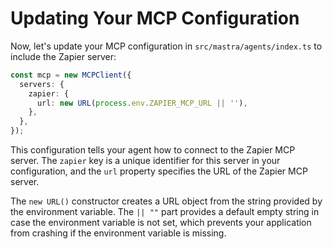 # Updating Your MCP Configuration

Now, let's update your MCP configuration in `src/mastra/agents/index.ts` to include the Zapier server:

```typescript
const mcp = new MCPClient({
  servers: {
    zapier: {
      url: new URL(process.env.ZAPIER_MCP_URL || ''),
    },
  },
});
```

This configuration tells your agent how to connect to the Zapier MCP server. The `zapier` key is a unique identifier for this server in your configuration, and the `url` property specifies the URL of the Zapier MCP server.

The `new URL()` constructor creates a URL object from the string provided by the environment variable. The `|| ""` part provides a default empty string in case the environment variable is not set, which prevents your application from crashing if the environment variable is missing.
